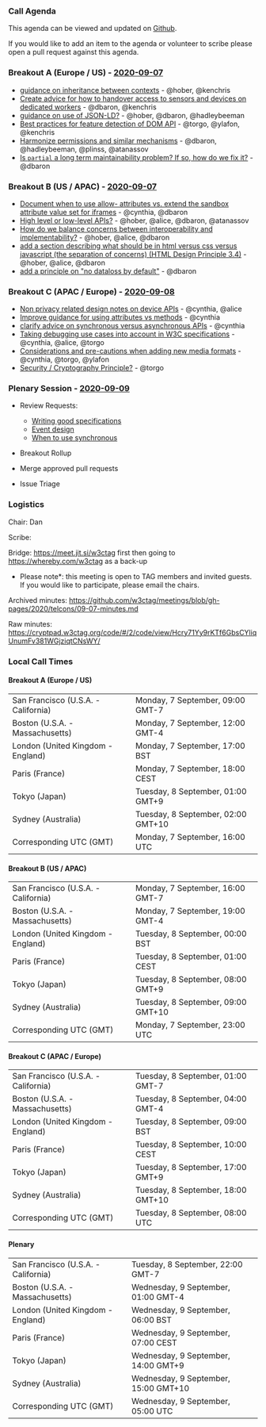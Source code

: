 ### Call Agenda

This agenda can be viewed and updated on [Github](https://github.com/w3ctag/meetings/blob/gh-pages/2020/telcons/09-07-agenda.md).

If you would like to add an item to the agenda or volunteer to scribe please open a pull request against this agenda.

### Breakout A (Europe / US) - [2020-09-07](https://www.timeanddate.com/worldclock/converter.html?iso=20200907T160000&p1=224&p2=43&p3=136&p4=195&p5=248&p6=240)

* [guidance on inheritance between contexts](https://github.com/w3ctag/design-principles/issues/111) - @hober, @kenchris
* [Create advice for how to handover access to sensors and devices on dedicated workers](https://github.com/w3ctag/design-principles/issues/112) - @dbaron, @kenchris
* [guidance on use of JSON-LD?](https://github.com/w3ctag/design-principles/issues/128) - @hober, @dbaron, @hadleybeeman
* [Best practices for feature detection of DOM API](https://github.com/w3ctag/design-principles/issues/137) - @torgo, @ylafon, @kenchris
* [Harmonize permissions and similar mechanisms](https://github.com/w3ctag/design-principles/issues/144) - @dbaron, @hadleybeeman, @plinss, @atanassov
* [Is `partial` a long term maintainability problem?  If so, how do we fix it?](https://github.com/w3ctag/design-principles/issues/99) - @dbaron

### Breakout B (US / APAC) - [2020-09-07](https://www.timeanddate.com/worldclock/converter.html?iso=20200907T230000&p1=224&p2=43&p3=136&p4=195&p5=248&p6=240)

* [Document when to use allow- attributes vs. extend the sandbox attribute value set for iframes](https://github.com/w3ctag/design-principles/issues/41) - @cynthia, @dbaron
* [High level or low-level APIs?](https://github.com/w3ctag/design-principles/issues/117) - @hober, @alice, @dbaron, @atanassov
* [How do we balance concerns between interoperability and implementability?](https://github.com/w3ctag/design-principles/issues/142) - @hober, @alice, @dbaron
* [add a section describing what should be in html versus css versus javascript (the separation of concerns) (HTML Design Principle 3.4)](https://github.com/w3ctag/design-principles/issues/169) - @hober, @alice, @dbaron
* [add a principle on "no dataloss by default"](https://github.com/w3ctag/design-principles/issues/172) - @dbaron

### Breakout C (APAC / Europe) - [2020-09-08](https://www.timeanddate.com/worldclock/converter.html?iso=20200908T080000&p1=224&p2=43&p3=136&p4=195&p5=248&p6=240)

* [Non privacy related design notes on device APIs](https://github.com/w3ctag/design-principles/issues/39) - @cynthia, @alice
* [Improve guidance for using attributes vs methods](https://github.com/w3ctag/design-principles/issues/70) - @cynthia
* [clarify advice on synchronous versus asynchronous APIs](https://github.com/w3ctag/design-principles/issues/145) - @cynthia
* [Taking debugging use cases into account in W3C specifications](https://github.com/w3ctag/design-principles/issues/156) - @cynthia, @alice, @torgo
* [Considerations and pre-cautions when adding new media formats](https://github.com/w3ctag/design-principles/issues/171) - @cynthia, @torgo, @ylafon
* [Security / Cryptography Principle?](https://github.com/w3ctag/design-principles/issues/185) - @torgo

### Plenary Session - [2020-09-09](https://www.timeanddate.com/worldclock/converter.html?iso=20200909T050000&p1=224&p2=43&p3=136&p4=195&p5=248&p6=240)

* Review Requests:
    * [Writing good specifications](https://github.com/w3ctag/design-principles/pull/227)
    * [Event design](https://github.com/w3ctag/design-principles/pull/223)
    * [When to use synchronous](https://github.com/w3ctag/design-principles/pull/218)

* Breakout Rollup
* Merge approved pull requests
* Issue Triage

### Logistics

Chair: Dan

Scribe:

Bridge: https://meet.jit.si/w3ctag first then going to https://whereby.com/w3ctag as a back-up

* Please note*: this meeting is open to TAG members and invited guests. If you would like to participate, please email the chairs.

Archived minutes: https://github.com/w3ctag/meetings/blob/gh-pages/2020/telcons/09-07-minutes.md

Raw minutes: https://cryptpad.w3ctag.org/code/#/2/code/view/Hcry71Yy9rKTf6GbsCYliqUnumFv381WGjziqtCNsWY/


### Local Call Times

#### Breakout A (Europe / US)

<table>
<tr><td> San Francisco (U.S.A. - California) <td> Monday, 7 September, 09:00 GMT-7</td></tr>
<tr><td> Boston (U.S.A. - Massachusetts) <td> Monday, 7 September, 12:00 GMT-4</td></tr>
<tr><td> London (United Kingdom - England) <td> Monday, 7 September, 17:00 BST</td></tr>
<tr><td> Paris (France) <td> Monday, 7 September, 18:00 CEST</td></tr>
<tr><td> Tokyo (Japan) <td> Tuesday, 8 September, 01:00 GMT+9</td></tr>
<tr><td> Sydney (Australia) <td> Tuesday, 8 September, 02:00 GMT+10</td></tr>
<tr><td> Corresponding UTC (GMT) <td> Monday, 7 September, 16:00 UTC</td></tr>
</table>

#### Breakout B (US / APAC)

<table>
<tr><td> San Francisco (U.S.A. - California) <td> Monday, 7 September, 16:00 GMT-7</td></tr>
<tr><td> Boston (U.S.A. - Massachusetts) <td> Monday, 7 September, 19:00 GMT-4</td></tr>
<tr><td> London (United Kingdom - England) <td> Tuesday, 8 September, 00:00 BST</td></tr>
<tr><td> Paris (France) <td> Tuesday, 8 September, 01:00 CEST</td></tr>
<tr><td> Tokyo (Japan) <td> Tuesday, 8 September, 08:00 GMT+9</td></tr>
<tr><td> Sydney (Australia) <td> Tuesday, 8 September, 09:00 GMT+10</td></tr>
<tr><td> Corresponding UTC (GMT) <td> Monday, 7 September, 23:00 UTC</td></tr>
</table>

#### Breakout C (APAC / Europe)

<table>
<tr><td> San Francisco (U.S.A. - California) <td> Tuesday, 8 September, 01:00 GMT-7</td></tr>
<tr><td> Boston (U.S.A. - Massachusetts) <td> Tuesday, 8 September, 04:00 GMT-4</td></tr>
<tr><td> London (United Kingdom - England) <td> Tuesday, 8 September, 09:00 BST</td></tr>
<tr><td> Paris (France) <td> Tuesday, 8 September, 10:00 CEST</td></tr>
<tr><td> Tokyo (Japan) <td> Tuesday, 8 September, 17:00 GMT+9</td></tr>
<tr><td> Sydney (Australia) <td> Tuesday, 8 September, 18:00 GMT+10</td></tr>
<tr><td> Corresponding UTC (GMT) <td> Tuesday, 8 September, 08:00 UTC</td></tr>
</table>

#### Plenary

<table>
<tr><td> San Francisco (U.S.A. - California) <td> Tuesday, 8 September, 22:00 GMT-7</td></tr>
<tr><td> Boston (U.S.A. - Massachusetts) <td> Wednesday, 9 September, 01:00 GMT-4</td></tr>
<tr><td> London (United Kingdom - England) <td> Wednesday, 9 September, 06:00 BST</td></tr>
<tr><td> Paris (France) <td> Wednesday, 9 September, 07:00 CEST</td></tr>
<tr><td> Tokyo (Japan) <td> Wednesday, 9 September, 14:00 GMT+9</td></tr>
<tr><td> Sydney (Australia) <td> Wednesday, 9 September, 15:00 GMT+10</td></tr>
<tr><td> Corresponding UTC (GMT) <td> Wednesday, 9 September, 05:00 UTC</td></tr>
</table>
